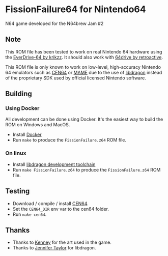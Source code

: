 # FissionFailure64 for Nintendo64

N64 game developed for the N64brew Jam #2

## Note

This ROM file has been tested to work on real Nintendo 64 hardware using the
[EverDrive-64 by krikzz](http://krikzz.com/). It should also work with
[64drive by retroactive](http://64drive.retroactive.be/).

This ROM file is only known to work on low-level, high-accuracy Nintendo 64
emulators such as [CEN64](https://cen64.com/) or [MAME](http://mamedev.org/)
due to the use of [libdragon](https://dragonminded.com/n64dev/libdragon/)
instead of the proprietary SDK used by official licensed Nintendo software.

## Building

### Using Docker

All development can be done using Docker. It's the easiest way to build the ROM on Windows and MacOS.

 * Install [Docker](https://docker.com)
 * Run `make` to produce the `FissionFailure.z64` ROM file.

 ### On linux

* Install [libdragon development toolchain](https://github.com/DragonMinded/libdragon)
* Run `make FissionFailure.z64` to produce the `FissionFailure.z64` ROM file.

## Testing

* Download / compile / install [CEN64](https://cen64.com/).
* Set the `CEN64_DIR` env var to the cen64 folder.
* Run `make cen64`.

## Thanks

* Thanks to [Kenney](https://www.kenney.nl) for the art used in the game.
* Thanks to [Jennifer Taylor](https://github.com/DragonMinded) for libdragon.
